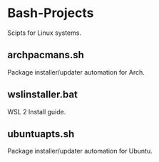 # Bash-Projects

Scipts for Linux systems.

## archpacmans.sh

Package installer/updater automation for Arch.

## wslinstaller.bat

WSL 2 Install guide.
## ubuntuapts.sh

Package installer/updater automation for Ubuntu.

